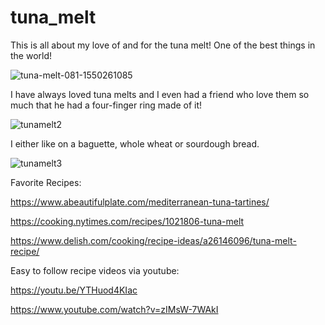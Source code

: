 # tuna_melt

This is all about my love of and for the tuna melt! One of the best things in the world!

![tuna-melt-081-1550261085](https://user-images.githubusercontent.com/72588367/220449482-a09d0ff4-dd7c-40c7-ba50-3e16d58e8ac8.jpg)


I have always loved tuna melts and I even had a friend who love them so much that he
had a four-finger ring made of it!


![tunamelt2](https://user-images.githubusercontent.com/72588367/220449757-182f7c8e-9312-4520-8c5a-b240b5822917.jpeg)

I either like on a baguette, whole wheat or sourdough bread. 

![tunamelt3](https://user-images.githubusercontent.com/72588367/220450494-ec776f4f-f87a-4996-a56f-1ba5815642de.jpeg)

Favorite Recipes:

https://www.abeautifulplate.com/mediterranean-tuna-tartines/

https://cooking.nytimes.com/recipes/1021806-tuna-melt

https://www.delish.com/cooking/recipe-ideas/a26146096/tuna-melt-recipe/

Easy to follow recipe videos via youtube:

https://youtu.be/YTHuod4KIac

https://www.youtube.com/watch?v=zIMsW-7WAkI


